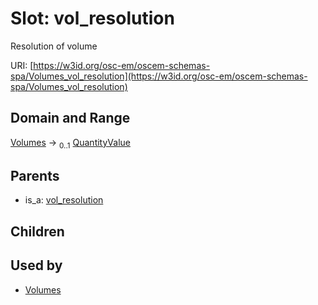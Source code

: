 
# Slot: vol_resolution

Resolution of volume

URI: [https://w3id.org/osc-em/oscem-schemas-spa/Volumes_vol_resolution](https://w3id.org/osc-em/oscem-schemas-spa/Volumes_vol_resolution)


## Domain and Range

[Volumes](Volumes.md) &#8594;  <sub>0..1</sub> [QuantityValue](QuantityValue.md)

## Parents

 *  is_a: [vol_resolution](vol_resolution.md)

## Children


## Used by

 * [Volumes](Volumes.md)
